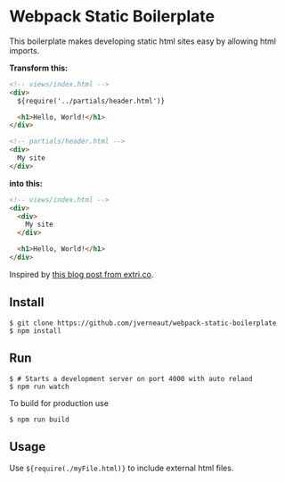 # Webpack Static Boilerplate

This boilerplate makes developing static html sites easy by allowing html imports.

**Transform this:**

```html
<!-- views/index.html -->
<div>
  ${require('../partials/header.html')}

  <h1>Hello, World!</h1>
</div>

<!-- partials/header.html -->
<div>
  My site
</div>
```

**into this:**

```html
<!-- views/index.html -->
<div>
  <div>
    My site
  </div>

  <h1>Hello, World!</h1>
</div>
```

Inspired by [this blog post from extri.co](https://extri.co/2017/07/11/generating-multiple-html-pages-with-htmlwebpackplugin/).

## Install

```shell
$ git clone https://github.com/jverneaut/webpack-static-boilerplate
$ npm install
```

## Run

```shell
$ # Starts a development server on port 4000 with auto relaod
$ npm run watch
```

To build for production use

```shell
$ npm run build
```

## Usage

Use `${require(./myFile.html)}` to include external html files.
